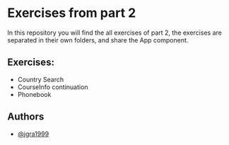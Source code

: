 # Exercises from part 2

In this repository you will find the all exercises of part 2, the exercises are separated in their own folders, and share the App component.

## Exercises:

- Country Search
- CourseInfo continuation
- Phonebook

## Authors

- [@jgra1999](https://www.github.com/jgra1999)
